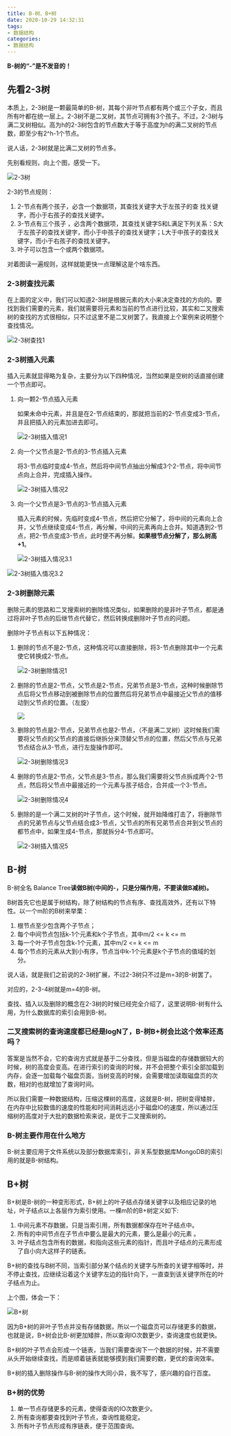 ```yaml
---
title: B-树、B+树
date: 2020-10-29 14:32:31
tags:
- 数据结构
categories:
- 数据结构
---
```


**B-树的“-”是不发音的！**

## 先看2-3树

本质上，2-3树是一颗最简单的B-树，其每个非叶节点都有两个或三个子女，而且所有叶都在统一层上。2-3树不是二叉树，其节点可拥有3个孩子。不过，2-3树与满二叉树相似。高为h的2-3树包含的节点数大于等于高度为h的满二叉树的节点数，即至少有2^h-1个节点。

说人话，2-3树就是比满二叉树的节点多。

先别看规则，向上个图，感受一下。

![2-3树](https://gitee.com/lehanbal/blog-image/raw/master/img/2-3树.png)

2-3的节点规则：

1. 2-节点有两个孩子，必含一个数据项，其查找关键字大于左孩子的查 找关键字，而小于右孩子的查找关键字。
2. 3-节点有三个孩子 ，必含两个数据项，其查找关键字S和L满足下列关系：S大于左孩子的查找关键字，而小于中孩子的查找关键字；L大于中孩子的查找关键字，而小于右孩子的查找关键字。
3. 叶子可以包含一个或两个数据项。

对着图读一遍规则，这样就能更快一点理解这是个啥东西。

### 2-3树查找元素

在上面的定义中，我们可以知道2-3树是根据元素的大小来决定查找的方向的。要找到我们需要的元素，我们就需要将元素和当前的节点进行比较，其实和二叉搜索树的查找的方式很相似，只不过这里不是二叉树罢了。我直接上个案例来说明整个查找情况。

![2-3树查找1](https://gitee.com/lehanbal/blog-image/raw/master/img/2-3树查找1.png)

### 2-3树插入元素

插入元素就显得略为复杂，主要分为以下四种情况，当然如果是空树的话直接创建一个节点即可。

1. 向一颗2-节点插入元素

   如果未命中元素，并且是在2-节点结束的，那就把当前的2-节点变成3-节点，并且把插入的元素加进去即可。

   ![2-3树插入情况1](https://gitee.com/lehanbal/blog-image/raw/master/img/2-3树插入情况1.png)

2. 向一个父节点是2-节点的3-节点插入元素

   将3-节点临时变成4-节点，然后将中间节点抽出分解成3个2-节点，将中间节点向上合并，完成插入操作。

   ![2-3树插入情况2](D:%5CWorkspace%5Cgitbook%5Crecord_source_code%5CJava%5CB%E6%A0%91%E3%80%81B+%E6%A0%91%5C2-3%E6%A0%91%E6%8F%92%E5%85%A5%E6%83%85%E5%86%B52.png)

3. 向一个父节点是3-节点的3-节点插入元素

   插入元素的时候，先临时变成4-节点，然后把它分解了，将中间的元素向上合并，父节点继续变成4-节点，再分解，中间的元素再向上合并。知道遇到2-节点，把2-节点变成3-节点，此时便不再分解。**如果根节点分解了，那么树高+1**。

   ![2-3树插入情况3.1](https://gitee.com/lehanbal/blog-image/raw/master/img/2-3树插入情况3.1.png)

![2-3树插入情况3.2](https://gitee.com/lehanbal/blog-image/raw/master/img/2-3树插入情况3.2.png)

### 2-3树删除元素

删除元素的思路和二叉搜索树的删除情况类似，如果删除的是非叶子节点，都是通过将非叶子节点的后继节点代替它，然后转换成删除叶子节点的问题。

删除叶子节点有以下五种情况：

1. 删除的节点不是2-节点，这种情况可以直接删除，将3-节点删除其中一个元素使它转换成2-节点。

   ![2-3树删除情况1](https://gitee.com/lehanbal/blog-image/raw/master/img/2-3树删除情况1.png)

2. 删除的节点是2-节点，父节点是2-节点，兄弟节点是3-节点，这种时候删除节点后将父节点移动到被删除节点的位置然后将兄弟节点中最接近父节点的值移动到父节点的位置。（左旋）

   ![](https://gitee.com/lehanbal/blog-image/raw/master/img/2-3树删除情况2.png)

3. 删除的节点是2-节点，兄弟节点也是2-节点，（不是满二叉树）这时候我们需要将父节点的父节点的直接后继拆分来顶替父节点的位置，然后父节点与兄弟节点结合从3-节点，进行左旋操作即可。

   ![2-3树删除情况3](https://gitee.com/lehanbal/blog-image/raw/master/img/2-3树删除情况3.png)

4. 删除的节点是2-节点，父节点是3-节点，那么我们需要将父节点拆成两个2-节点，然后将父节点中最接近的一个元素与孩子结合，合并成一个3-节点。

   ![2-3树删除情况4](https://gitee.com/lehanbal/blog-image/raw/master/img/2-3树删除情况4.png)

5. 删除的是一个满二叉树的叶子节点，这个时候，就开始降维打击了，将删除节点的兄弟节点与父节点结合成3-节点，父节点的所有兄弟节点合并到父节点的都节点中，如果生成4-节点，那就拆分4-节点即可。

   ![2-3树插入情况5](https://gitee.com/lehanbal/blog-image/raw/master/img/2-3树插入情况5.png)

## B-树

B-树全名 Balance Tree**读做B树(中间的-，只是分隔作用，不要读做B减树)。**

B树首先它也是属于树结构，除了树结构的节点有序、查找高效外，还有以下特性。以一个m阶的B树来举栗：

1. 根节点至少包含两个子节点；
2. 每个中间节点包括k-1个元素和k个子节点，其中m/2 <= k <= m
3. 每一个叶子节点包含k-1个元素，其中m/2 <= k <= m
4. 每个节点的元素从大到小有序，节点当中k-1个元素是k个子节点的值域的划分。

说人话，就是我们之前说的2-3树扩展，不过2-3树只不过是m=3的B-树罢了。

对应的，2-3-4树就是m=4的B-树。

查找、插入以及删除的概念在2-3树的时候已经完全介绍了，这里说明B-树有什么用，为什么数据库的索引会用到B-树。

### 二叉搜索树的查询速度都已经是logN了，B-树B+树会比这个效率还高吗？

答案是当然不会，它的查询方式就是基于二分查找，但是当磁盘的存储数据较大的时候，树的高度会变高。在进行索引的查询的时候，并不会把整个索引全部加载到内存，会逐一加载每个磁盘页面，当树变高的时候，会需要增加读取磁盘页的次数，相对的也就增加了查询时间。

所以我们需要一种数据结构，压缩这棵树的高度，这就是B-树，把树变得矮胖，在内存中比较数值的速度的性能和时间消耗远远小于磁盘IO的速度，所以通过压缩树的高度对于大批的数据检索来说，是优于二叉搜索树的。

### B-树主要作用在什么地方

B-树主要应用于文件系统以及部分数据库索引，非关系型数据库MongoDB的索引用的就是B-树结构。

## B+树

B+树是B-树的一种变形形式，B+树上的叶子结点存储关键字以及相应记录的地址，叶子结点以上各层作为索引使用。一棵m阶的B+树定义如下:

1. 中间元素不存数据，只是当索引用，所有数据都保存在叶子结点中。
2. 所有的中间节点在子节点中要么是最大的元素，要么是最小的元素 。
3. 叶子结点包含所有的数据，和指向这些元素的指针，而且叶子结点的元素形成了自小向大这样子的链表。

B+树的查找与B树不同，当索引部分某个结点的关键字与所查的关键字相等时，并不停止查找，应继续沿着这个关键字左边的指针向下，一直查到该关键字所在的叶子结点为止。

上个图，体会一下：

![B+树](https://gitee.com/lehanbal/blog-image/raw/master/img/B+树.png)



因为B+树的非叶子节点并没有存储数据，所以一个磁盘页可以存储更多的数据，也就是说，B+树会比B-树更加矮胖，所以查询IO次数更少，查询速度也就更快。

B+树的叶子节点会形成一个链表，当我们需要查询下一个数据的时候，并不需要从头开始继续查找，而是顺着链表就能够摸到我们需要的数，更优的查询效率。

B+树的插入删除操作与B-树的操作大同小异，我不写了，感兴趣的自行百度。



### B+树的优势

1. 单一节点存储更多的元素，使得查询的IO次数更少。
2. 所有查询都要查找到叶子节点，查询性能稳定。
3. 所有叶子节点形成有序链表，便于范围查询。